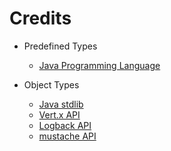 # Credits

- Predefined Types
	- [Java Programming Language](https://docs.oracle.com/en/java/javase/11/)

- Object Types
	- [Java stdlib](https://docs.oracle.com/en/java/javase/11/docs/api/index.html)
	- [Vert.x API](https://vertx.io/)
	- [Logback API](https://logback.qos.ch/)
	- [mustache API](https://mustache.github.io/)
